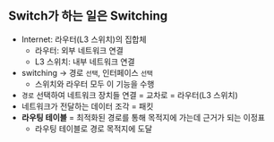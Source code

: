 ## Switch가 하는 일은 Switching

- Internet: 라우터(L3 스위치)의 집합체
    - 라우터: 외부 네트워크 연결
    - L3 스위치: 내부 네트워크 연결
- switching -> 경로 `선택`, 인터페이스 `선택`
    - 스위치와 라우터 모두 이 기능을 수행 
- `경로` 선택하여 네트워크 장치들 연결 = 교차로 = 라우터(L3 스위치)
- 네트워크가 전달하는 데이터 조각 = 패킷
- **라우팅 테이블** = 최적화된 경로를 통해 목적지에 가는데 근거가 되는 이정표
    - 라우팅 테이블로 경로 목적지에 도달

